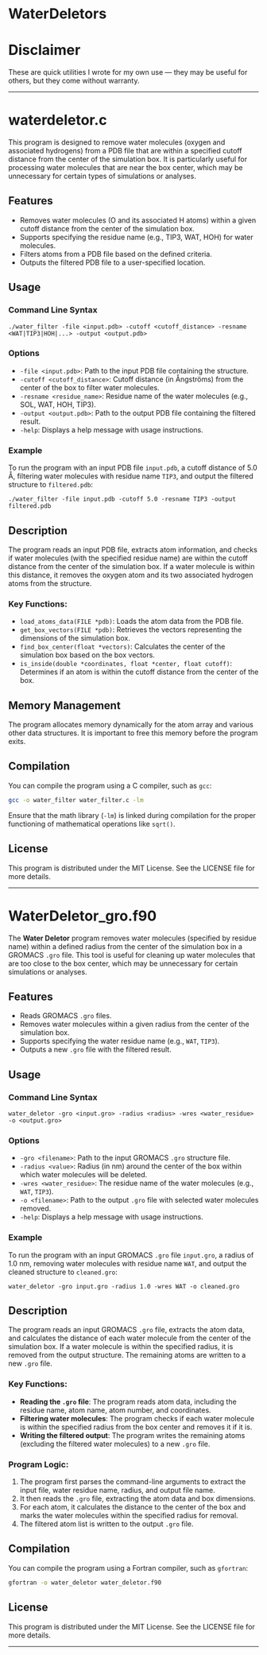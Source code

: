 # WaterDeletors

# Disclaimer
These are quick utilities I wrote for my own use — they may be useful for others, but they come without warranty.

---

# waterdeletor.c

This program is designed to remove water molecules (oxygen and associated hydrogens) from a PDB file that are within a specified cutoff distance from the center of the simulation box. It is particularly useful for processing water molecules that are near the box center, which may be unnecessary for certain types of simulations or analyses.

## Features

- Removes water molecules (O and its associated H atoms) within a given cutoff distance from the center of the simulation box.
- Supports specifying the residue name (e.g., TIP3, WAT, HOH) for water molecules.
- Filters atoms from a PDB file based on the defined criteria.
- Outputs the filtered PDB file to a user-specified location.

## Usage

### Command Line Syntax

```
./water_filter -file <input.pdb> -cutoff <cutoff_distance> -resname <WAT|TIP3|HOH|...> -output <output.pdb>
```

### Options

- `-file <input.pdb>`: Path to the input PDB file containing the structure.
- `-cutoff <cutoff_distance>`: Cutoff distance (in Ångströms) from the center of the box to filter water molecules.
- `-resname <residue_name>`: Residue name of the water molecules (e.g., SOL, WAT, HOH, TIP3).
- `-output <output.pdb>`: Path to the output PDB file containing the filtered result.
- `-help`: Displays a help message with usage instructions.

### Example

To run the program with an input PDB file `input.pdb`, a cutoff distance of 5.0 Å, filtering water molecules with residue name `TIP3`, and output the filtered structure to `filtered.pdb`:

```
./water_filter -file input.pdb -cutoff 5.0 -resname TIP3 -output filtered.pdb
```

## Description

The program reads an input PDB file, extracts atom information, and checks if water molecules (with the specified residue name) are within the cutoff distance from the center of the simulation box. If a water molecule is within this distance, it removes the oxygen atom and its two associated hydrogen atoms from the structure.

### Key Functions:

- `load_atoms_data(FILE *pdb)`: Loads the atom data from the PDB file.
- `get_box_vectors(FILE *pdb)`: Retrieves the vectors representing the dimensions of the simulation box.
- `find_box_center(float *vectors)`: Calculates the center of the simulation box based on the box vectors.
- `is_inside(double *coordinates, float *center, float cutoff)`: Determines if an atom is within the cutoff distance from the center of the box.

## Memory Management

The program allocates memory dynamically for the atom array and various other data structures. It is important to free this memory before the program exits.

## Compilation

You can compile the program using a C compiler, such as `gcc`:

```bash
gcc -o water_filter water_filter.c -lm
```

Ensure that the math library (`-lm`) is linked during compilation for the proper functioning of mathematical operations like `sqrt()`.

## License

This program is distributed under the MIT License. See the LICENSE file for more details.

---

# WaterDeletor_gro.f90

The **Water Deletor** program removes water molecules (specified by residue name) within a defined radius from the center of the simulation box in a GROMACS `.gro` file. This tool is useful for cleaning up water molecules that are too close to the box center, which may be unnecessary for certain simulations or analyses.

## Features

- Reads GROMACS `.gro` files.
- Removes water molecules within a given radius from the center of the simulation box.
- Supports specifying the water residue name (e.g., `WAT`, `TIP3`).
- Outputs a new `.gro` file with the filtered result.

## Usage

### Command Line Syntax

```
water_deletor -gro <input.gro> -radius <radius> -wres <water_residue> -o <output.gro>
```

### Options

- `-gro <filename>`: Path to the input GROMACS `.gro` structure file.
- `-radius <value>`: Radius (in nm) around the center of the box within which water molecules will be deleted.
- `-wres <water_residue>`: The residue name of the water molecules (e.g., `WAT`, `TIP3`).
- `-o <filename>`: Path to the output `.gro` file with selected water molecules removed.
- `-help`: Displays a help message with usage instructions.

### Example

To run the program with an input GROMACS `.gro` file `input.gro`, a radius of 1.0 nm, removing water molecules with residue name `WAT`, and output the cleaned structure to `cleaned.gro`:

```
water_deletor -gro input.gro -radius 1.0 -wres WAT -o cleaned.gro
```

## Description

The program reads an input GROMACS `.gro` file, extracts the atom data, and calculates the distance of each water molecule from the center of the simulation box. If a water molecule is within the specified radius, it is removed from the output structure. The remaining atoms are written to a new `.gro` file.

### Key Functions:

- **Reading the `.gro` file**: The program reads atom data, including the residue name, atom name, atom number, and coordinates.
- **Filtering water molecules**: The program checks if each water molecule is within the specified radius from the box center and removes it if it is.
- **Writing the filtered output**: The program writes the remaining atoms (excluding the filtered water molecules) to a new `.gro` file.

### Program Logic:

1. The program first parses the command-line arguments to extract the input file, water residue name, radius, and output file name.
2. It then reads the `.gro` file, extracting the atom data and box dimensions.
3. For each atom, it calculates the distance to the center of the box and marks the water molecules within the specified radius for removal.
4. The filtered atom list is written to the output `.gro` file.

## Compilation

You can compile the program using a Fortran compiler, such as `gfortran`:

```bash
gfortran -o water_deletor water_deletor.f90
```

## License

This program is distributed under the MIT License. See the LICENSE file for more details.

---

